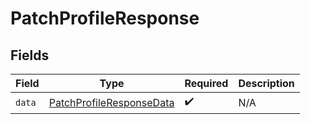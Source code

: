 # PatchProfileResponse


## Fields

| Field                                                                           | Type                                                                            | Required                                                                        | Description                                                                     |
| ------------------------------------------------------------------------------- | ------------------------------------------------------------------------------- | ------------------------------------------------------------------------------- | ------------------------------------------------------------------------------- |
| `data`                                                                          | [PatchProfileResponseData](../../models/components/PatchProfileResponseData.md) | :heavy_check_mark:                                                              | N/A                                                                             |